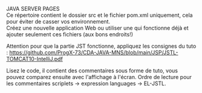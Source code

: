 JAVA SERVER PAGES  
Ce répertoire contient le dossier src et le fichier pom.xml uniquement, cela pour éviter de casser vos environnement.  
Créez une nouvelle application Web ou utiliser une qui fonctionne déjà et ajouter seulement ces fichiers (aux bons endroits!)  

Attention pour que la partie JST fonctionne, appliquez les consignes du tuto :
https://github.com/ProgX-73/CDA-JAVA-MNS/blob/main/JSP/JSTL-TOMCAT10-IntelliJ.pdf

Lisez le code, il contient des commentaires sous forme de tuto, vous pouvez comparez ensuite avec l'affichage à l'écran.
Ordre de lecture pour les commentaires scriplets -> expression languages -> EL-JSTL.

